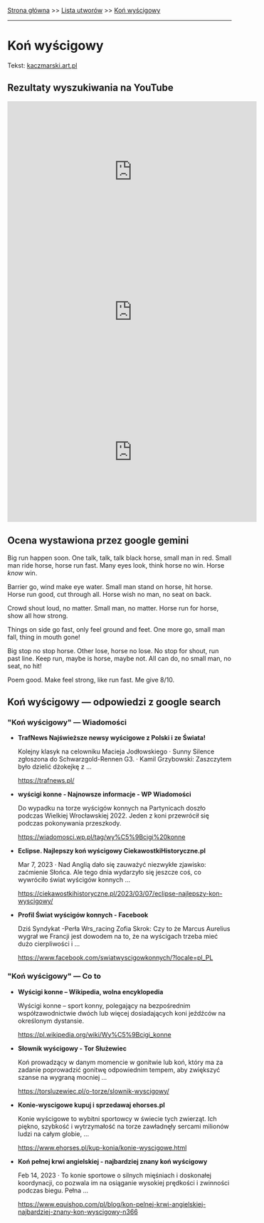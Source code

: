 [Strona główna](../index.md) >> [Lista utworów](../list.md) >> [Koń wyścigowy](227.md)

---

# Koń wyścigowy

Tekst: [kaczmarski.art.pl](https://www.kaczmarski.art.pl/tworczosc/wiersze/kon-wyscigowy/)

## Rezultaty wyszukiwania na YouTube

<iframe width="560" height="315" src="https://www.youtube.com/embed/3jSDjyjgyqI?si=IdontcarewhotheIRSsendsImnotpayingtaxes" title="YouTube video player" frameborder="0" allow="accelerometer; autoplay; clipboard-write; encrypted-media; gyroscope; picture-in-picture; web-share" referrerpolicy="strict-origin-when-cross-origin" allowfullscreen></iframe>

<iframe width="560" height="315" src="https://www.youtube.com/embed/TEFvsLuYXPU?si=IdontcarewhotheIRSsendsImnotpayingtaxes" title="YouTube video player" frameborder="0" allow="accelerometer; autoplay; clipboard-write; encrypted-media; gyroscope; picture-in-picture; web-share" referrerpolicy="strict-origin-when-cross-origin" allowfullscreen></iframe>

<iframe width="560" height="315" src="https://www.youtube.com/embed/DzYaCyhJBEs?si=IdontcarewhotheIRSsendsImnotpayingtaxes" title="YouTube video player" frameborder="0" allow="accelerometer; autoplay; clipboard-write; encrypted-media; gyroscope; picture-in-picture; web-share" referrerpolicy="strict-origin-when-cross-origin" allowfullscreen></iframe>

## Ocena wystawiona przez google gemini

Big run happen soon. One talk, talk, talk black horse, small man in red. Small man ride horse, horse run fast. Many eyes look, think horse no win. Horse *know* win.

Barrier go, wind make eye water. Small man stand on horse, hit horse. Horse run good, cut through all. Horse wish no man, no seat on back. 

Crowd shout loud, no matter. Small man, no matter. Horse run for horse, show all how strong.

Things on side go fast, only feel ground and feet. One more go, small man fall, thing in mouth gone!

Big stop no stop horse. Other lose, horse no lose. No stop for shout, run past line. Keep run, maybe is horse, maybe not. All can do, no small man, no seat, no hit!

Poem good. Make feel strong, like run fast. Me give 8/10.


## Koń wyścigowy — odpowiedzi z google search

### "Koń wyścigowy" — Wiadomości

- **TrafNews  Najświeższe newsy wyścigowe z Polski i ze Świata!**

    Kolejny klasyk na celowniku Macieja Jodłowskiego · Sunny Silence zgłoszona do Schwarzgold-Rennen G3. · Kamil Grzybowski: Zaszczytem było dzielić dżokejkę z ... 

   <https://trafnews.pl/>
- **wyścigi konne - Najnowsze informacje - WP Wiadomości**

    Do wypadku na torze wyścigów konnych na Partynicach doszło podczas Wielkiej Wrocławskiej 2022. Jeden z koni przewrócił się podczas pokonywania przeszkody. 

   <https://wiadomosci.wp.pl/tag/wy%C5%9Bcigi%20konne>
- **Eclipse. Najlepszy koń wyścigowy  CiekawostkiHistoryczne.pl**

    Mar 7, 2023  ·  Nad Anglią dało się zauważyć niezwykłe zjawisko: zaćmienie Słońca. Ale tego dnia wydarzyło się jeszcze coś, co wywróciło świat wyścigów konnych ... 

   <https://ciekawostkihistoryczne.pl/2023/03/07/eclipse-najlepszy-kon-wyscigowy/>
- **Profil Świat wyścigów konnych - Facebook**

    Dziś Syndykat -Perła Wrs_racing Zofia Skrok: Czy to że Marcus Aurelius wygrał we Francji jest dowodem na to, że na wyścigach trzeba mieć dużo cierpliwości i ... 

   <https://www.facebook.com/swiatwyscigowkonnych/?locale=pl_PL>

### "Koń wyścigowy" — Co to

- **Wyścigi konne – Wikipedia, wolna encyklopedia**

    Wyścigi konne – sport konny, polegający na bezpośrednim współzawodnictwie dwóch lub więcej dosiadających koni jeźdźców na określonym dystansie. 

   <https://pl.wikipedia.org/wiki/Wy%C5%9Bcigi_konne>
- **Słownik wyścigowy - Tor Służewiec**

    Koń prowadzący w danym momencie w gonitwie lub koń, który ma za zadanie poprowadzić gonitwę odpowiednim tempem, aby zwiększyć szanse na wygraną mocniej ... 

   <https://torsluzewiec.pl/o-torze/slownik-wyscigowy/>
- **Konie-wyscigowe kupuj i sprzedawaj  ehorses.pl**

    Konie wyścigowe to wybitni sportowcy w świecie tych zwierząt. Ich piękno, szybkość i wytrzymałość na torze zawładnęły sercami milionów ludzi na całym globie, ... 

   <https://www.ehorses.pl/kup-konia/konie-wyscigowe.html>
- **Koń pełnej krwi angielskiej - najbardziej znany koń wyścigowy**

    Feb 14, 2023  ·  To konie sportowe o silnych mięśniach i doskonałej koordynacji, co pozwala im na osiąganie wysokiej prędkości i zwinności podczas biegu. Pełna ... 

   <https://www.equishop.com/pl/blog/kon-pelnej-krwi-angielskiej-najbardziej-znany-kon-wyscigowy-n366>

